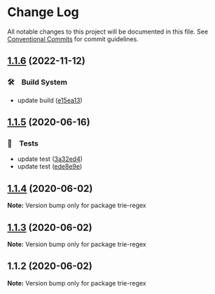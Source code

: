 # Change Log

All notable changes to this project will be documented in this file.
See [Conventional Commits](https://conventionalcommits.org) for commit guidelines.

## [1.1.6](https://github.com/bluelovers/ws-trie/compare/trie-regex@1.1.5...trie-regex@1.1.6) (2022-11-12)



### 🛠　Build System

* update build ([e15ea13](https://github.com/bluelovers/ws-trie/commit/e15ea13308387969d0f4755af5c9273596a1d123))



## [1.1.5](https://github.com/bluelovers/ws-trie/compare/trie-regex@1.1.4...trie-regex@1.1.5) (2020-06-16)


### 🚨　Tests

*  update test ([3a32ed4](https://github.com/bluelovers/ws-trie/commit/3a32ed42f8aa0b31ef2ed361f2d8ea04ea4cc97c))
*  update test ([ede8e9e](https://github.com/bluelovers/ws-trie/commit/ede8e9e3d8c37730e2b35980bce18f2481de3c2c))





## [1.1.4](https://github.com/bluelovers/ws-trie/compare/trie-regex@1.1.3...trie-regex@1.1.4) (2020-06-02)

**Note:** Version bump only for package trie-regex





## [1.1.3](https://github.com/bluelovers/ws-trie/compare/trie-regex@1.1.2...trie-regex@1.1.3) (2020-06-02)

**Note:** Version bump only for package trie-regex





## 1.1.2 (2020-06-02)

**Note:** Version bump only for package trie-regex

